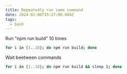 ```yaml
---
title: Repeatedly run same command
date: 2024-02-06T15:27:00.684Z
tags:
  - bash
---
```

Run "npm run build" 10 times

```sh
for i in {1..10}; do npm run build; done
```

Wait beetween commands

```sh
for i in {1..10}; do npm run build && sleep 1; done
```
